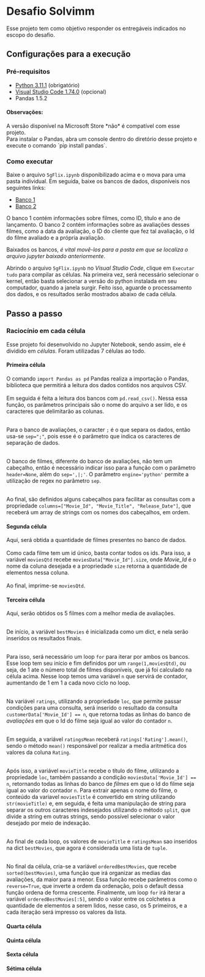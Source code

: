 # Desafio Solvimm

Esse projeto tem como objetivo responder os entregáveis indicados no escopo do desafio.

## Configurações para a execução

### Pré-requisitos

<ul>
  <li><a href="https://www.python.org/downloads/">Python 3.11.1</a> (obrigatório)</li>
  <li><a href="https://code.visualstudio.com/download">Visual Studio Code 1.74.0</a> (opcional)</li>
  <li>Pandas 1.5.2 </li>
</ul>

<h4>Observações:</h4> 
A versão disponível na Microsoft Store *não* é compatível com esse projeto.<br/>
Para instalar o Pandas, abra um console dentro do diretório desse projeto e execute o comando `pip install pandas`.

### Como executar

Baixe o arquivo `5gFlix.ipynb` disponibilizado acima e o mova para uma pasta individual. 
Em seguida, baixe os bancos de dados, disponíveis nos seguintes links:

<ul>
  <li><a href="https://drive.google.com/file/d/1gLsCjaMrL91ECdThq58cZAzB9tPxG18g/view?usp=sharing">Banco 1</a></li>
  <li><a href="https://drive.google.com/file/d/1C_T1w8fc7Oa8MeTo4LMTEcv90IfEOS-6/view?usp=sharing">Banco 2</a></li>
</ul>

O banco 1 contém informações sobre filmes, como ID, título e ano de lançamento. O banco 2 contém informações sobre as avaliações desses filmes, como a data da avaliação, o ID do cliente que fez tal avaliação, o Id do filme avaliado e a própria avaliação.<br/>

Baixados os bancos, *é vital movê-los para a pasta em que se localiza o arquivo jupyter baixado anteriormente*.<br/>

Abrindo o arquivo `5gFlix.ipynb` no *Visual Studio Code*, clique em `Executar tudo` para compilar as células. Na primeira vez, será necessário selecionar o kernel, então basta selecionar a versão do python instalada em seu computador, quando a janela surgir. Feito isso, aguarde o processamento dos dados, e os resultados serão mostrados abaixo de cada célula.

## Passo a passo

### Raciocínio em cada célula

Esse projeto foi desenvolvido no Jupyter Notebook, sendo assim, ele é dividido em *células*. Foram utilizadas 7 células ao todo.

<h4>Primeira célula</h4>

O comando `import Pandas as pd` Pandas realiza a importação o Pandas, biblioteca que permitirá a leitura dos dados contidos nos arquivos CSV. <br/><br/>
Em seguida é feita a leitura dos bancos com `pd.read_csv()`. Nessa essa função, os parâmetros principais são o nome do arquivo a ser lido, e os caracteres que delimitarão as colunas. <br/><br/>

Para o banco de avaliações, o caracter `;` é o que separa os dados, então usa-se `sep=";"`, pois esse é o parâmetro que indica os caracteres de separação de dados.<br/><br/>

O banco de filmes, diferente do banco de avaliações, não tem um cabeçalho, então é necessário indicar isso para a função com o parâmetro `header=None`, além do `sep=',|;'`. O parâmetro `engine='python'` permite a utilização de regex no parâmetro `sep`. <br/><br/>

Ao final, são definidos alguns cabeçalhos para facilitar as consultas com a propriedade `columns=["Movie_Id", "Movie_Title", "Release_Date"]`, que receberá um array de strings com os nomes dos cabeçalhos, em ordem.

<h4>Segunda célula</h4>

Aqui, será obtida a quantidade de filmes presentes no banco de dados. <br/><br/>
Como cada filme tem um id único, basta contar todos os ids. Para isso, a variável `moviesQtd` recebe `moviesData["Movie_Id"].size`, onde *Movie_Id* é o nome da coluna desejada e a propriedade `size` retorna a quantidade de elementos nessa coluna.<br/><br/>
Ao final, imprime-se `moviesQtd`.

<h4>Terceira célula</h4>
Aqui, serão obtidos os 5 filmes com a melhor media de avaliações. <br/><br/>

De início, a variável `bestMovies` é inicializada como um dict, e nela serão inseridos os resultados finais. <br/><br/>

Para isso, será necessário um loop `for` para iterar por ambos os bancos. Esse loop tem seu início e fim definidos por um `range(1,moviesQtd)`, ou seja, de 1 ate o número total de filmes disponíveis, que já foi calculado na célula acima. Nesse loop temos uma variável `n` que servirá de contador, aumentando de 1 em 1 a cada novo ciclo no loop.<br/><br/>

Na variável `ratings`, utilizando a propriedade `loc`, que permite passar condições para uma consulta, será inserido o resultado da consulta `customerData['Movie_Id'] == n`, que retorna todas as linhas do banco de *avaliações* em que o Id do filme seja igual ao valor do contador `n`. <br/><br/>

Em seguida, a variável `ratingsMean` receberá `ratings['Rating'].mean()`, sendo o método `mean()` responsável por realizar a media aritmética dos valores da coluna `Rating`. <br/><br/>

Após isso, a variável `movieTitle` recebe o título do filme, utilizando a propriedade `loc`, também passando a condição `moviesData['Movie_Id'] == n`, retornando todas as linhas do banco de *filmes* em que o Id do filme seja igual ao valor do contador `n`. Para extrair apenas o nome do filme, o conteúdo da variavel `moviesTitle` é convertido em string utilizando `str(movieTitle)` e, em seguida, é feita uma manipulação de string para separar os outros caracteres indesejados utilizando o método `split`, que divide a string em outras strings, sendo possível selecionar o valor desejado por meio de indexação. <br/><br/>

Ao final de cada loop, os valores de `movieTitle` e `ratingsMean` sao inseridos na dict `bestMovies`, que agora é considerada uma lista de `tuple`. <br/><br/>

No final da célula, cria-se a variável `orderedBestMovies`, que recebe `sorted(bestMovies)`, uma função que irá organizar as medias das avaliações, da maior para a menor. Essa função recebe parâmetros como o `reverse=True`, que inverte a ordem da ordenação, pois o default dessa função ordena de forma crescente. Finalmente, um loop `for` irá iterar a variável `orderedBestMovies[:5]`, sendo o valor entre os colchetes a quantidade de elementos a serem lidos, nesse caso, os 5 primeiros, e a cada iteração será impresso os valores da lista. 

<h4>Quarta célula</h4>

<h4>Quinta célula</h4>

<h4>Sexta célula</h4>

<h4>Sétima célula</h4>





